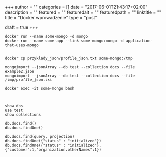 +++
author = ""
categories = []
date = "2017-06-01T21:43:17+02:00"
description = ""
featured = ""
featuredalt = ""
featuredpath = ""
linktitle = ""
title = "Docker wprowadzenie"
type = "post"

draft = true
+++

~~~
docker run --name some-mongo -d mongo
docker run --name some-app --link some-mongo:mongo -d application-that-uses-mongo


docker cp przyklady_json/profile_json.txt some-mongo:/tmp

mongoimport --jsonArray --db test --collection docs --file example2.json
mongoimport --jsonArray --db test --collection docs --file /tmp/profile_json.txt

docker exec -it some-mongo bash



show dbs
use test
show collections

db.docs.find()
db.docs.findOne()

db.docs.find(query, projection)
db.docs.findOne({"status" : "initialized"})
db.docs.findOne({"status" : "initialized"},{"customer":1,"organization.otherNames":1})
~~~